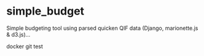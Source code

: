 simple_budget
=============

Simple budgeting tool using parsed quicken QIF data (Django, marionette.js &amp; d3.js)...

docker git test
